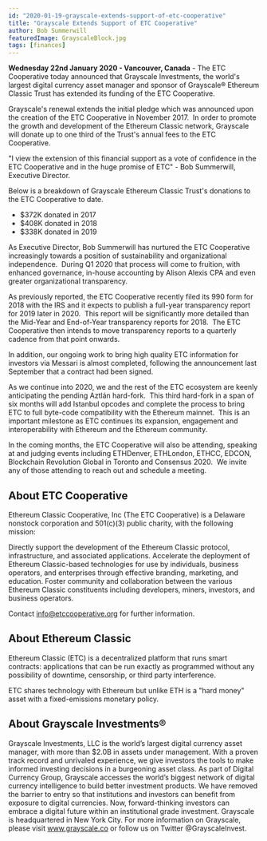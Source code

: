 ```yaml
---
id: "2020-01-19-grayscale-extends-support-of-etc-cooperative"
title: "Grayscale Extends Support of ETC Cooperative"
author: Bob Summerwill
featuredImage: GrayscaleBlock.jpg
tags: [finances]
---
```


**Wednesday 22nd January 2020 - Vancouver, Canada** - The ETC Cooperative today announced that Grayscale Investments, the world's largest digital currency asset manager and sponsor of Grayscale® Ethereum Classic Trust has extended its funding of the ETC Cooperative.

Grayscale's renewal extends the initial pledge which was announced upon the creation of the ETC Cooperative in November 2017.  In order to promote the growth and development of the Ethereum Classic network, Grayscale will donate up to one third of the Trust's annual fees to the ETC Cooperative.

"I view the extension of this financial support as a vote of confidence in the ETC Cooperative
and in the huge promise of ETC" - Bob Summerwill, Executive Director.

Below is a breakdown of Grayscale Ethereum Classic Trust's donations to the ETC Cooperative to date.

* $372K donated in 2017
* $408K donated in 2018
* $338K donated in 2019

As Executive Director, Bob Summerwill has nurtured the ETC Cooperative increasingly towards a position of sustainability and organizational independence.  During Q1 2020 that process will come to fruition, with enhanced governance, in-house accounting by Alison Alexis CPA and even greater organizational transparency.

As previously reported, the ETC Cooperative recently filed its 990 form for 2018 with the IRS and it expects to publish a full-year transparency report for 2019 later in 2020.  This report will be significantly more detailed than the Mid-Year and End-of-Year transparency reports for 2018.  The ETC Cooperative then intends to move transparency reports to a quarterly cadence from that point onwards.

In addition, our ongoing work to bring high quality ETC information for investors via Messari is almost completed, following the announcement last September that a contract had been signed.

As we continue into 2020, we and the rest of the ETC ecosystem are keenly anticipating the pending Aztlán hard-fork.  This third hard-fork in a span of six months will add Istanbul opcodes and complete the process to bring ETC to full byte-code compatibility with the Ethereum mainnet.  This is an important milestone as ETC continues its expansion, engagement and interoperability with Ethereum and the Ethereum community.

In the coming months, the ETC Cooperative will also be attending, speaking at and judging events including ETHDenver, ETHLondon, ETHCC, EDCON, Blockchain Revolution Global in Toronto and Consensus 2020.  We invite any of those attending to reach out and schedule a meeting.

## About ETC Cooperative

Ethereum Classic Cooperative, Inc (The ETC Cooperative) is a Delaware nonstock corporation and 501(c)(3) public charity, with the following mission:

Directly support the development of the Ethereum Classic protocol, infrastructure, and associated applications.
Accelerate the deployment of Ethereum Classic-based technologies for use by individuals, business operators, and enterprises through effective branding, marketing, and education.
Foster community and collaboration between the various Ethereum Classic constituents including developers, miners, investors, and business operators.

Contact info@etccooperative.org for further information.

## About Ethereum Classic

Ethereum Classic (ETC) is a decentralized platform that runs smart contracts: applications that can be run exactly as programmed without any possibility of downtime, censorship, or third party interference.

ETC shares technology with Ethereum but unlike ETH is a "hard money" asset with a fixed-emissions monetary policy.

## About Grayscale Investments®

Grayscale Investments, LLC is the world’s largest digital currency asset manager, with more than $2.0B in assets under management. With a proven track record and unrivaled experience, we give investors the tools to make informed investing decisions in a burgeoning asset class. As part of Digital Currency Group, Grayscale accesses the world’s biggest network of digital currency intelligence to build better investment products. We have removed the barrier to entry so that institutions and investors can benefit from exposure to digital currencies. Now, forward-thinking investors can embrace a digital future within an institutional grade investment. Grayscale is headquartered in New York City. For more information on Grayscale, please visit www.grayscale.co or follow us on Twitter @GrayscaleInvest.
